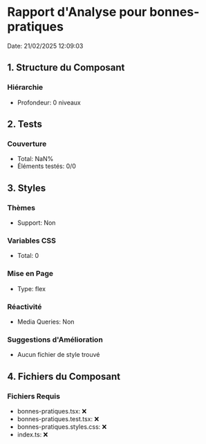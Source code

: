 # Rapport d'Analyse pour bonnes-pratiques

Date: 21/02/2025 12:09:03

## 1. Structure du Composant

### Hiérarchie

- Profondeur: 0 niveaux

## 2. Tests

### Couverture

- Total: NaN%
- Éléments testés: 0/0

## 3. Styles

### Thèmes

- Support: Non

### Variables CSS

- Total: 0

### Mise en Page

- Type: flex

### Réactivité

- Media Queries: Non

### Suggestions d'Amélioration

- Aucun fichier de style trouvé

## 4. Fichiers du Composant

### Fichiers Requis

- bonnes-pratiques.tsx: ❌
- bonnes-pratiques.test.tsx: ❌
- bonnes-pratiques.styles.css: ❌
- index.ts: ❌
